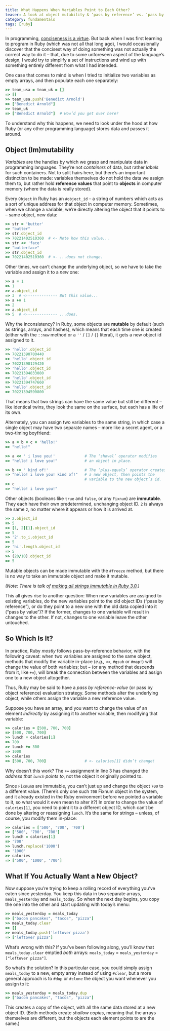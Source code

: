 ```yaml
---
title: What Happens When Variables Point to Each Other?
teaser: A look at object mutability & ‘pass by reference’ vs. ‘pass by value’, and how they affect the behavior of variables in Ruby.
category: fundamentals
tags: [ruby]
---
```


In programming, [conciseness is a virtue][sip]. But back when I was first learning to program in Ruby (which was not all that long ago), I would occasionally discover that the concisest way of doing something was not actually the correct way to do it – that, due to some unforeseen aspect of the language’s design, I would try to simplify a set of instructions and wind up with something entirely different from what I had intended. 

One case that comes to mind is when I tried to initialize two variables as empty arrays, and then populate each one separately:

~~~ ruby
>> team_usa = team_uk = []
=> []
>> team_usa.push('Benedict Arnold')
=> ["Benedict Arnold"]
>> team_uk
=> ["Benedict Arnold"]  # How’d you get over here?
~~~

To understand why this happens, we need to look under the hood at how Ruby (or any other programming language) stores data and passes it around.

Object (Im)mutability
---------------------

<dfn>Variables</dfn> are the handles by which we grasp and manipulate data in programming languages. They’re not _containers_ of data, but rather _labels_ for such containers. Not to split hairs here, but there’s an important distinction to be made: variables themselves do not hold the data we assign them to, but rather hold **reference values** that point to **objects** in computer memory (where the data is really stored).

Every `Object` in Ruby has an `#object_id` – a string of numbers which acts as a sort of unique address for that object in computer memory. Sometimes, when we change a variable, we’re directly altering the object that it points to – same object, new data: 

~~~ ruby
>> str = 'butter'
=> "butter"
>> str.object_id
=> 70221402510360  # <- Note how this value...
>> str << 'face'
=> "butterface"
>> str.object_id
=> 70221402510360  # <- ...does not change.
~~~

Other times, we can’t change the underlying object, so we have to take the variable and assign it to a _new_ one:

~~~ ruby
>> a = 1
=> 1
>> a.object_id
=> 3  # <-------------- But this value...
>> a += 1
=> 2
>> a.object_id
=> 5  # <-------------- ...does.
~~~

Why the inconsistency? In Ruby, some objects are **mutable** by default (such as strings, arrays, and hashes), which means that each time one is created (either with the `::new` method or a `''` / `[]` / `{}` literal), it gets a new object id assigned to it. 

~~~ ruby
>> 'hello'.object_id
=> 70221390700440
>> 'hello'.object_id
=> 70221390129420
>> 'hello'.object_id
=> 70221394833080
>> 'hello'.object_id
=> 70221394747660
>> 'hello'.object_id
=> 70221394590800
~~~

That means that two strings can have the same value but still be different – like identical twins, they look the same on the surface, but each has a life of its own.

Alternately, you can assign two variables to the same string, in which case a single object may have two separate names – more like a secret agent, or a two-timing boyfriend:

~~~ ruby
>> a = b = c = 'hello!'
=> "hello!"

>> a << ' i love you!'             # The ‘shovel’ operator modifies
=> "hello! i love you!"            # an object in place.

>> b += ' kind of!'                # The ‘plus-equals’ operator creates
=> "hello! i love you! kind of!"   # a new object, then points the 
                                   # variable to the new object’s id.
>> c
=> "hello! i love you!"
~~~

Other objects (booleans like `true` and `false`, or any `Fixnum`) are **immutable**. They each have their own predetermined, unchanging object ID. `2` is always the same `2`, no matter where it appears or how it is arrived at.

~~~ ruby
>> 2.object_id
=> 5
>> [1, 2][1].object_id
=> 5
>> '2'.to_i.object_id
=> 5
>> 'hi'.length.object_id
=> 5
>> (20/10).object_id
=> 5
~~~

Mutable objects can be made immutable with the `#freeze` method, but there is no way to take an immutable object and make it mutable.

_(Note: There is talk of [making all strings immutable in Ruby 3.0][tweet].)_

This all gives rise to another question: When new variables are assigned to existing variables, do the new variables point to the old object IDs (“pass by reference”), or do they point to a new one with the old data copied into it (“pass by value”)? If the former, changes to one variable will result in changes to the other. If not, changes to one variable leave the other untouched. 

So Which Is It?
---------------

In practice, Ruby _mostly_ follows pass-by-reference behavior, with the following caveat: when two variables are assigned to the same object, methods that modify the variable in-place (<i class="foreign">e.g.,</i> `<<`, `#gsub` or `#map!`) will change the value of both variables; but `=` (or any method that descends from it, like `+=`), will break the connection between the variables and assign one to a new object altogether.

Thus, Ruby may be said to have a <dfn>pass by reference-value</dfn> (or pass by object reference) evaluation strategy. Some methods alter the underlying object, while others assign the variable a new reference value.

Suppose you have an array, and you want to change the value of an element _indirectly_ by assigning it to another variable, then modifying that variable:

~~~ ruby
>> calories = [500, 700, 700]
=> [500, 700, 700]
>> lunch = calories[1]
=> 700
>> lunch += 300
=> 1000 
>> calories
=> [500, 700, 700]                 # <- calories[1] didn’t change!
~~~

Why doesn’t this work? The `+=` assignment in line 3 has changed the _address that `lunch` points to_, not the object it originally pointed to.

Since `Fixnum`s are immutable, you can’t just up and change the object `700` to a different value. (There’s only one such `700` Fixnum object in the system, and it already existed in the Ruby environment before we pointed a variable to it, so what would it even mean to alter it?) In order to change the value of `calories[1]`, you need to point it to a different object ID, which can’t be done by altering or reassigning `lunch`. It’s the same for strings – unless, of course, you modify them in-place:

~~~ ruby
>> calories = ['500', '700', '700']
=> ['500', '700', '700']
>> lunch = calories[1]
=> '700'
>> lunch.replace('1000')
=> '1000' 
>> calories
=> ['500', '1000', '700']
~~~

What If You Actually Want a New Object?
---------------------------------------

Now suppose you’re trying to keep a rolling record of everything you’ve eaten since yesterday. You keep this data in two separate arrays, `meals_yesterday` and `meals_today`. So when the next day begins, you copy the one into the other and start updating with today’s menu:

~~~ ruby
>> meals_yesterday = meals_today
=> ["bacon pancakes", "tacos", "pizza"]
>> meals_today.clear
=> []
>> meals_today.push('leftover pizza')
=> ["leftover pizza"]
~~~

What’s wrong with this? If you’ve been following along, you’ll know that `meals_today.clear` emptied _both_ arrays: `meals_today` = `meals_yesterday` = `["leftover pizza"]`.

So what’s the solution? In this particular case, you could simply assign `meals_today` to a new, empty array instead of using `#clear`, but a more general approach is to `#dup` or `#clone` the object you want whenever you assign to it:

~~~ ruby
>> meals_yesterday = meals_today.dup
=> ["bacon pancakes", "tacos", "pizza"]
~~~

This creates a copy of the object, with all the same data stored at a new object ID. (Both methods create <dfn>shallow copies</dfn>, meaning that the arrays themselves are different, but the objects each element points to are the same.)

[sip]: http://www.paulgraham.com/power.html
[tweet]: https://twitter.com/yukihiro_matz/status/634386185507311616?lang=en
